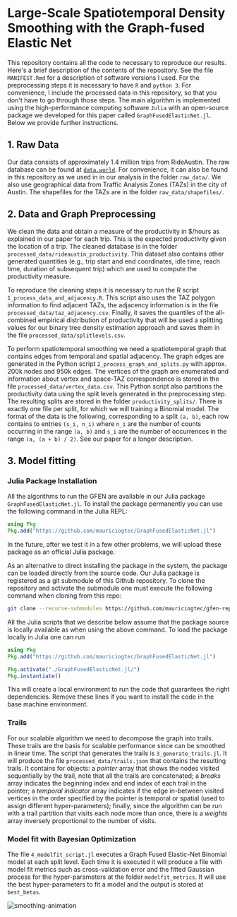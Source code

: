 # Large-Scale Spatiotemporal Density Smoothing with the Graph-fused Elastic Net

This repository contains all the code to necessary to reproduce our results. Here's a brief description of the contents of the repository. See the file `MANIFEST.Rmd` for a description of software versions I used. For the preprocessing steps it is necessary to have `R` and `python 3`. For convenience, I include the processed data in this repository, so that you don't have to go through those steps. The main algorithm is implemented using the high-performance computing software `Julia` with an open-source package we developed for this paper called `GraphFusedElasticNet.jl`. Below we provide further instructions.


## 1. Raw Data

Our data consists of approximately 1.4 million trips from RideAustin. The raw database can be found at [`data.world`](https://data.world/ride-austin). For convenience, it can also be found in this repository as we used in in our analysis in the folder `raw_data/`. We also use geographical data from Traffic Analysis Zones (TAZs) in the city of Austin. The shapefiles for the TAZs are in the folder `raw_data/shapefiles/`.


## 2. Data and Graph Preprocessing

We clean the data and obtain a measure of the productivity in $/hours as explained in our paper for each trip. This is the expected productivity given the location of a trip. The cleaned database is in the folder `processed_data/rideaustin_productivity`. This dataset also contains other generated quantities (e.g., trip start and end coordinates, idle time, reach time, duration of subsequent trip) which are used to compute the productivity measure.

To reproduce the cleaning steps it is necessary to run the R script `1_process_data_and_adjacency.R`. This script also uses the TAZ polygon information to find adjacent TAZs, the adjacency information is in the file `processed_data/taz_adjacency.csv`. Finally, it saves the quantiles of the all-combined empirical distribution of productivity that will be used a splitting values for our binary tree density estimation approach and saves them in the file `processed_data/splitlevels.csv`.


To perform spatiotemporal smoothing we need a spatiotemporal graph that contains edges from temporal and spatial adjacency. The graph edges are generated in the Python script `2_process_graph_and_splits.py` with approx. 200k nodes and 950k edges. The vertices of the graph are enumerated and information about vertex and space-TAZ correspondence is stored in the file `processed_data/vertex_data.csv`. This Python script also partitions the productivity data using the split levels generated in the preprocessing step. The resulting splits are stored in the folder `productivity_splits/`. There is exactly one file per split, for which we will training a Binomial model. The format of the data is the following, corresponding to a split `(a, b)`, each row contains to entries `(s_i, n_i)` where `n_i` are the number of counts occurring in the range `(a, b)` and `s_i` are the number of occurrences in the range `(a, (a + b) / 2)`. See our paper for a longer description.


## 3. Model fitting


### Julia Package Installation

All the algorithms to run the GFEN are available in our Julia package `GraphFusedElasticNet.jl`. To install the package permanently you can use the following command in the Julia REPL:

```julia
using Pkg
Pkg.add("https://github.com/mauriciogtec/GraphFusedElasticNet.jl")
```

In the future, after we test it in a few other problems, we will upload these package as an official Julia package. 

As an alternative to direct installing the package in the system, the package can be loaded directly from the source code. Our Julia package is registered as a git submodule of this Github repository. To clone the repository and activate the submodule one must execute the following command when cloning from this repo:

```bash
git clone --recurse-submodules https://github.com/mauriciogtec/gfen-reproduce
```

All the Julia scripts that we describe below assume that the package source is locally available as when using the above command. To load the package locally in Julia one can run

```julia
using Pkg
Pkg.add("https://github.com/mauriciogtec/GraphFusedElasticNet.jl")
```

```julia
Pkg.activate("./GraphFusedElasticNet.jl/")
Pkg.instantiate()
```

This will create a local environment to run the code that guarantees the right dependencies. Remove these lines if you want to install the code in the base machine environment.


### Trails


For our scalable algorithm we need to decompose the graph into trails. These trails are the basis for scalable performance since can be smoothed in linear time. The script that generates the trails is `3_generate_trails.jl`. It will produce the file `processed_data/trails.json` that contains the resulting trails. It contains for objects: a _pointer_ array that shows the nodes visited sequentially by the trail, note that all the trails are concatenated; a _breaks_ array indicates the beginning index and end index of each trail in the pointer; a _temporal indicator_ array indicates if the edge in-between visited vertices in the order specified by the pointer is temporal or spatial (used to assign different hyper-parameters); finally, since the algorithm can be run with a trail partition that visits each node more than once, there is a _weights_ array inversely proportional to the number of visits.


### Model fit with Bayesian Optimization

The file `4_modelfit_script.jl` executes a Graph Fused Elastic-Net Binomial model at each split level. Each time it is executed it will produce a file with model fit metrics such as cross-validation error and the fitted Gaussian process for the hyper-parameters at the folder `modelfit_metrics`. It will use the best hyper-parameters to fit a model and the output is stored at `best_betas`.


![smoothing-animation](./map_animation.gif)